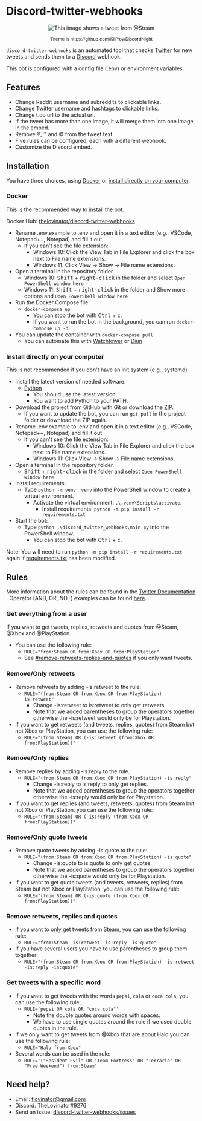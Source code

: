 # Discord-twitter-webhooks

<p align="center">
  <img src="https://i.lovinator.space/discord-twitter-webhooks.png" title="Example Image" alt="This image shows a tweet from @Steam"/>
</p>

<p align="center">
<sup> 
Theme is https://github.com/KillYoy/DiscordNight
</sup>
</p>

`discord-twitter-webhooks` is an automated tool that checks [Twitter](https://twitter.com) for new tweets and sends them
to a [Discord](https://discord.com/) webhook.

This bot is configured with a config file (.env) or environment variables.

## Features

- Change Reddit username and subreddits to clickable links.
- Change Twitter username and hashtags to clickable links.
- Change t.co url to the actual url.
- If the tweet has more than one image, it will merge them into one
  image in the embed.
- Remove ®, ™ and © from the tweet text.
- Five rules can be configured, each with a different webhook.
- Customize the Discord embed.

## Installation

You have three choices, using [Docker](https://hub.docker.com/r/thelovinator/discord-twitter-webhooks)
or [install directly on your computer](#Install-directly-on-your-computer).

### Docker

This is the recommended way to install the bot.

Docker Hub: [thelovinator/discord-twitter-webhooks](https://hub.docker.com/r/thelovinator/discord-twitter-webhooks)

- Rename .env.example to .env and open it in a text editor (e.g., VSCode, Notepad++, Notepad) and fill it out.
    - If you can't see the file extension:
        - Windows 10: Click the View Tab in File Explorer and click the box next to File name extensions.
        - Windows 11: Click View -> Show -> File name extensions.
- Open a terminal in the repository folder.
    - Windows 10: <kbd>Shift</kbd> + <kbd>right-click</kbd> in the folder and select `Open PowerShell window here`
    - Windows 11: <kbd>Shift</kbd> + <kbd>right-click</kbd> in the folder and Show more options
      and `Open PowerShell window here`
- Run the Docker Compose file:
    - `docker-compose up`
        - You can stop the bot with <kbd>Ctrl</kbd> + <kbd>c</kbd>.
        - If you want to run the bot in the background, you can run `docker-compose up -d`.
- You can update the container with `docker-compose pull`
    - You can automate this with [Watchtower](https://github.com/containrrr/watchtower)
      or [Diun](https://github.com/crazy-max/diun)

### Install directly on your computer

This is not recommended if you don't have an init system (e.g., systemd)

- Install the latest version of needed software:
    - [Python](https://www.python.org/)
        - You should use the latest version.
        - You want to add Python to your PATH.
- Download the project from GitHub with Git or download
  the [ZIP](https://github.com/TheLovinator1/discord-twitter-webhooks/archive/refs/heads/master.zip).
    - If you want to update the bot, you can run `git pull` in the project folder or download the ZIP again.
- Rename .env.example to .env and open it in a text editor (e.g.,
  VSCode, Notepad++, Notepad) and fill it out.
    - If you can't see the file extension:
        - Windows 10: Click the View Tab in File Explorer and click the box next to File name extensions.
        - Windows 11: Click View -> Show -> File name extensions.
- Open a terminal in the repository folder.
    - <kbd>Shift</kbd> + <kbd>right-click</kbd> in the folder and select `Open PowerShell window here`
- Install requirements:
    - Type `python -m venv .venv` into the PowerShell window to create
      a virtual environment.
        - Activate the virtual environment: `.\.venv\Scripts\activate`.
            - Install requirements: `python -m pip install -r requirements.txt`
- Start the bot:
    - Type `python .\discord_twitter_webhooks\main.py` into the PowerShell window.
        - You can stop the bot with <kbd>Ctrl</kbd> + <kbd>c</kbd>.

Note: You will need to run `python -m pip install -r requirements.txt` again if [requirements.txt](requirements.txt) has
been modified.

## Rules

More information about the rules can be found in
the [Twitter Documentation](https://developer.twitter.com/en/docs/twitter-api/tweets/filtered-stream/integrate/build-a-rule)
.
Operator (AND, OR, NOT) examples can be found [here](rule-operators.md).

### Get everything from a user

If you want to get tweets, replies, retweets and quotes from @Steam, @Xbox and @PlayStation.

- You can use the following rule:
    - `RULE="from:Steam OR from:Xbox OR from:PlayStation"`
    - See [#remove-retweets-replies-and-quotes](#remove-retweets-replies-and-quotes) if you only want tweets.

### Remove/Only retweets

- Remove retweets by adding -is:retweet to the rule:
    - `RULE="(from:Steam OR from:Xbox OR from:PlayStation) -is:retweet"`
        - Change -is:retweet to is:retweet to only get retweets.
        - Note that we added parentheses to group the operators together otherwise the -is:retweet would only be for
          Playstation.
- If you want to get retweets (and tweets, replies, quotes) from Steam but not Xbox or PlayStation, you can use the
  following rule:
    - `RULE="(from:Steam) OR (-is:retweet (from:Xbox OR from:PlayStation))"`

### Remove/Only replies

- Remove replies by adding -is:reply to the rule.
    - `RULE="(from:Steam OR from:Xbox OR from:PlayStation) -is:reply"`
        - Change -is:reply to is:reply to only get replies.
        - Note that we added parentheses to group the operators together otherwise the -is:reply would only be for
          Playstation.
- If you want to get replies (and tweets, retweets, quotes) from Steam but not Xbox or PlayStation, you can use the
  following rule:
    - `RULE="(from:Steam) OR (-is:reply (from:Xbox OR from:PlayStation))"`

### Remove/Only quote tweets

- Remove quote tweets by adding -is:quote to the rule:
    - `RULE="(from:Steam OR from:Xbox OR from:PlayStation) -is:quote"`
        - Change -is:quote to is:quote to only get quotes
        - Note that we added parentheses to group the operators together otherwise the -is:quote would only be for
          Playstation.
- If you want to get quote tweets (and tweets, retweets, replies) from Steam but not Xbox or PlayStation, you can use
  the following rule:
    - `RULE="(from:Steam) OR (-is:quote (from:Xbox OR from:PlayStation))"`

### Remove retweets, replies and quotes

- If you want to only get tweets from Steam, you can use the following rule:
    - `RULE="from:Steam -is:retweet -is:reply -is:quote"`
- If you have several users you have to use parentheses to group them together:
    - `RULE="(from:Steam OR from:Xbox OR from:PlayStation) -is:retweet -is:reply -is:quote"`

### Get tweets with a specific word

- If you want to get tweets with the words `pepsi`, `cola` or `coca cola`, you
  can use the following rule:
    - `RULE='pepsi OR cola OR "coca cola"'`
        - Note the double quotes around words with spaces.
        - We have to use single quotes around the rule if we used double quotes in the rule.
- If we only want to get tweets from @Xbox that are about Halo you can use the following rule:
    - `RULE="Halo from:Xbox"`
- Several words can be used in the rule:
    - `RULE='("Resident Evil" OR "Team Fortress" OR "Terraria" OR "Free Weekend") from:Steam'`

## Need help?

- Email: [tlovinator@gmail.com](mailto:tlovinator@gmail.com)
- Discord: TheLovinator#9276
- Send an issue: [discord-twitter-webhooks/issues](https://github.com/TheLovinator1/discord-twitter-webhooks/issues)
